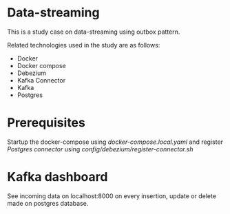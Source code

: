 # Data-streaming

This is a study case on data-streaming using outbox pattern.

Related technologies used in the study are as follows:
- Docker
- Docker compose
- Debezium
- Kafka Connector
- Kafka
- Postgres

# Prerequisites
Startup the docker-compose using _docker-compose.local.yaml_ and register _Postgres connector_ using _config/debezium/register-connector.sh_

# Kafka dashboard
See incoming data on localhost:8000 on every insertion, update or delete made on postgres database.
